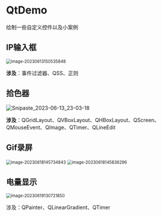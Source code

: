 # QtDemo
绘制一些自定义控件以及小案例

## IP输入框

<img src="https://image.turiing.cn/images/2023/06/13/image-20230613150535848.png" alt="image-20230613150535848" style="zoom: 80%;" />

**涉及**：事件过滤器、QSS、正则

## 拾色器

![Snipaste_2023-06-13_23-03-18](https://image.turiing.cn/images/2023/06/13/Snipaste_2023-06-13_23-03-18.png)

**涉及**：QGridLayout、QVBoxLayout、QHBoxLayout、QScreen、QMouseEvent、QImage、QTimer、QLineEdit

## Gif录屏

<img src="https://image.turiing.cn/images/2023/06/18/image-20230618145734843.png" alt="image-20230618145734843" style="zoom:80%;" />

<img src="https://image.turiing.cn/images/2023/06/18/image-20230618145836296.png" alt="image-20230618145836296" style="zoom:80%;" />

## 电量显示

<img src="https://image.turiing.cn/images/2023/06/19/image-20230619130721850.png" alt="image-20230619130721850" style="zoom:80%;" />

涉及：QPainter、QLinearGradient、QTimer
